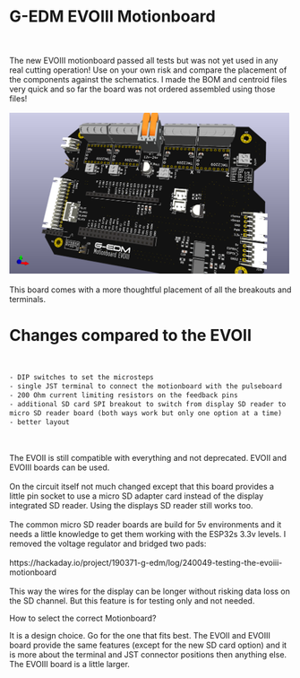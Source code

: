  # G-EDM EVOIII Motionboard
</br>
</br>
The new EVOIII motionboard passed all tests but was not yet used in any real cutting operation! Use on your own risk and compare the placement
of the components against the schematics. I made the BOM and centroid files very quick and so far the board was not ordered assembled using those files!
</br>
</br>
<img src="./mb3.png" width="500">
</br>
</br>
This board comes with a more thoughtful placement of all the breakouts and terminals.

# Changes compared to the EVOII
</br>

    - DIP switches to set the microsteps
    - single JST terminal to connect the motionboard with the pulseboard
    - 200 Ohm current limiting resistors on the feedback pins
    - additional SD card SPI breakout to switch from display SD reader to micro SD reader board (both ways work but only one option at a time)
    - better layout
</br>
</br>
The EVOII is still compatible with everything and not deprecated. EVOII and EVOIII boards can be used.
</br>
</br>
On the circuit itself not much changed except that this board provides a little pin socket to use a micro SD adapter card instead of the display integrated SD reader. Using the displays SD reader still works too.
</br>
</br>
The common micro SD reader boards are build for 5v environments and it needs a little knowledge to get them working with the ESP32s 3.3v levels. I removed the voltage regulator and bridged two pads:
</br>
</br>
https://hackaday.io/project/190371-g-edm/log/240049-testing-the-evoiii-motionboard
</br>
</br>
This way the wires for the display can be longer without risking data loss on the SD channel. But this feature is for testing only and not needed.


How to select the correct Motionboard?


It is a design choice. Go for the one that fits best. The EVOII and EVOIII board provide the same features (except for the new SD card option) and it is more about the terminal and JST connector positions then anything else. The EVOIII board is a little larger.
